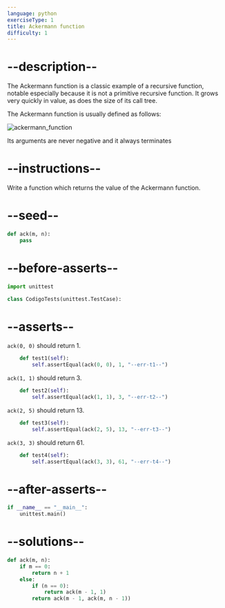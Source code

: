 ```yaml
---
language: python
exerciseType: 1
title: Ackermann function
difficulty: 1
---
```


# --description--

The Ackermann function is a classic example of a recursive function, notable especially because it is not a primitive recursive function. It grows very quickly in value, as does the size of its call tree.

The Ackermann function is usually defined as follows:

![ackermann_function](https://bit.ly/3z9u4zh)

Its arguments are never negative and it always terminates

# --instructions--

Write a function which returns the value of the Ackermann function.

# --seed--

```python
def ack(m, n):
    pass
```

# --before-asserts--

```python
import unittest

class CodigoTests(unittest.TestCase):
```

# --asserts--

`ack(0, 0)` should return 1.

```python
    def test1(self):
        self.assertEqual(ack(0, 0), 1, "--err-t1--")
```

`ack(1, 1)` should return 3.

```python
    def test2(self):
        self.assertEqual(ack(1, 1), 3, "--err-t2--")
```

`ack(2, 5)` should return 13.

```python
    def test3(self):
        self.assertEqual(ack(2, 5), 13, "--err-t3--")
```

`ack(3, 3)` should return 61.

```python
    def test4(self):
        self.assertEqual(ack(3, 3), 61, "--err-t4--")
```

# --after-asserts--

```python
if __name__ == "__main__":
    unittest.main()
```

# --solutions--

```python
def ack(m, n):
    if m == 0:
        return n + 1
    else:
        if (n == 0):
            return ack(m - 1, 1)
        return ack(m - 1, ack(m, n - 1))
```
